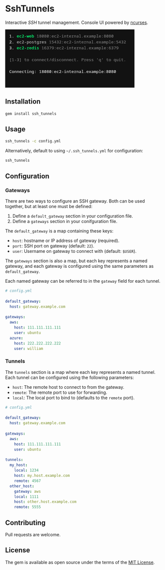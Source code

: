 # SshTunnels

Interactive _SSH_ tunnel management. Console UI powered by [ncurses](https://invisible-island.net/ncurses/).

![example](doc/demo.png)

## Installation

```bash
gem install ssh_tunnels
```

## Usage

```bash
ssh_tunnels -c config.yml
```

Alternatively, default to using `~/.ssh_tunnels.yml` for configuration:

```bash
ssh_tunnels
```

## Configuration

### Gateways

There are two ways to configure an SSH gateway. Both can be used together, but at least one must be defined:

1. Define a `default_gateway` section in your configuration file.
1. Define a `gateways` section in your conifguration file.

The `default_gateway` is a map containing these keys:

* `host`: hostname or IP address of gateway (required).
* `port`: SSH port on gateway (default: `22`).
* `user`: Username on gateway to connect with (default: `$USER`).

The `gateways` section is also a map, but each key represents a named gateway, and each gateway is configured using the same parameters as `default_gateway`.

Each named gateway can be referred to in the `gateway` field for each tunnel.

```yaml
# config.yml

default_gateway:
  host: gateway.example.com

gateways:
  aws:
    host: 111.111.111.111
    user: ubuntu
  azure:
    host: 222.222.222.222
    user: william
```

### Tunnels

The `tunnels` section is a map where each key represents a named tunnel. Each tunnel can be configured using the following parameters:

* `host`: The remote host to connect to from the gateway.
* `remote`: The remote port to use for forwarding.
* `local`: The local port to bind to (defaults to the `remote` port).

```yaml
# config.yml

default_gateway:
  host: gateway.example.com

gateways:
  aws:
    host: 111.111.111.111
    user: ubuntu

tunnels:
  my_host:
    local: 1234
    host: my.host.example.com
    remote: 4567
  other_host:
    gateway: aws
    local: 1111
    host: other.host.example.com
    remote: 5555
```

## Contributing

Pull requests are welcome.

## License

The gem is available as open source under the terms of the [MIT License](https://opensource.org/licenses/MIT).
